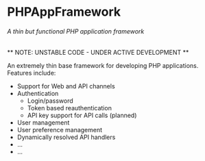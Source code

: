 # PHPAppFramework
###### A thin but functional PHP application framework

** NOTE: UNSTABLE CODE - UNDER ACTIVE DEVELOPMENT **

An extremely thin base framework for developing PHP applications. Features include:

* Support for Web and API channels
* Authentication
  * Login/password
  * Token based reauthentication
  * API key support for API calls (planned)
* User management
* User preference management
* Dynamically resolved API handlers
* ...
* ...
